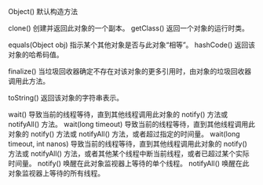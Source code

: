 Object()
默认构造方法

clone()
创建并返回此对象的一个副本。
getClass()
返回一个对象的运行时类。

equals(Object obj)
指示某个其他对象是否与此对象“相等”。
hashCode()
返回该对象的哈希码值。

finalize()
当垃圾回收器确定不存在对该对象的更多引用时，由对象的垃圾回收器调用此方法。

toString()
返回该对象的字符串表示。

wait()
导致当前的线程等待，直到其他线程调用此对象的 notify() 方法或 notifyAll() 方法。
wait(long timeout)
导致当前的线程等待，直到其他线程调用此对象的 notify() 方法或 notifyAll() 方法，或者超过指定的时间量。
wait(long timeout, int nanos)
导致当前的线程等待，直到其他线程调用此对象的 notify() 方法或 notifyAll() 方法，或者其他某个线程中断当前线程，或者已超过某个实际时间量。
notify()
唤醒在此对象监视器上等待的单个线程。
notifyAll()
唤醒在此对象监视器上等待的所有线程。
